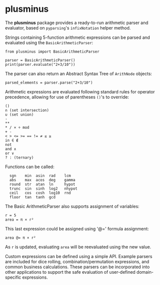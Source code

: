 # plusminus

The **plusminus** package provides a ready-to-run arithmetic parser and evaluator, based on `pyparsing`'s 
`infixNotation` helper method.

Strings containing 5-function arithmetic expressions can be parsed and evaluated using the `BasicArithmeticParser`:

    from plusminus import BasicArithmeticParser
    
    parser = BasicArithmeticParser()
    print(parser.evaluate("2+3/10"))

The parser can also return an Abstract Syntax Tree of `ArithNode` objects:

    parsed_elements = parser.parse("2+3/10")

Arithmetic expressions are evaluated following standard rules for operator precedence, allowing for use of parentheses `()`'s 
to override:

    ()
    ∩ (set intersection)
    ∪ (set union)
    -
    **
    * / × ÷ mod
    + -
    < > <= >= == != ≠ ≤ ≥
    in ∈ ∉
    not
    and ∧
    or ∨
    ? : (ternary)

Functions can be called:

      sgn    min  asin  rad    lcm
      abs    max  acos  deg    gamma
      round  str  atan  ln     hypot
      trunc  sin  sinh  log2   nhypot
      ceil   cos  cosh  log10  rnd
      floor  tan  tanh  gcd    


The Basic ArithmeticParser also supports assignment of variables:

    r = 5
    area = π × r²

This last expression could be assigned using '@=' formula assignment:

    area @= π × r²

As `r` is updated, evaluating `area` will be reevaluated using the new value.


Custom expressions can be defined using a simple API. Example parsers
are included for dice rolling, combination/permutation expressions, and 
common business calculations. These parsers can be incorporated into
other applications to support the safe evaluation of user-defined 
domain-specific expressions.

